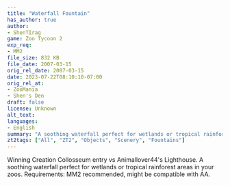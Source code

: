```yaml
---
title: "Waterfall Fountain"
has_author: true
author: 
- ShenTIrag
game: Zoo Tycoon 2
exp_req: 
- MM2
file_size: 832 KB
file_date: 2007-03-15
orig_rel_date: 2007-03-15
date: 2023-07-22T08:10:10-07:00
orig_rel_at: 
- ZooMania
- Shen's Den
draft: false
license: Unknown
alt_text: 
languages:
- English
summary: "A soothing waterfall perfect for wetlands or tropical rainforest areas in your zoos."
zt2tags: ["All", "ZT2", "Objects", "Scenery", "Fountains"]
---
```


Winning Creation Collosseum entry vs Animallover44's Lighthouse. A soothing waterfall perfect for wetlands or tropical rainforest areas in your zoos.  Requirements:  MM2 recommended, might be compatible with AA. 